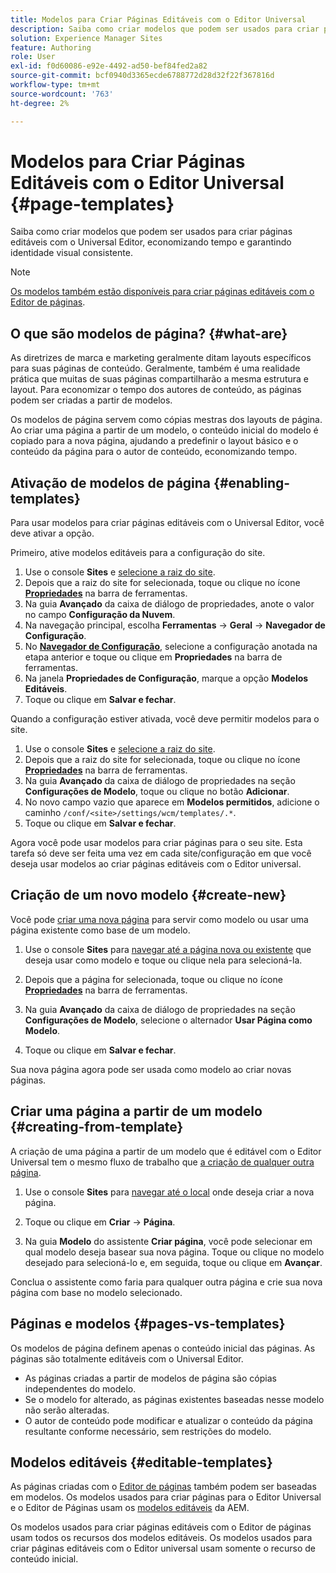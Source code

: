 ```yaml
---
title: Modelos para Criar Páginas Editáveis com o Editor Universal
description: Saiba como criar modelos que podem ser usados para criar páginas editáveis com o Universal Editor, economizando tempo e garantindo identidade visual consistente.
solution: Experience Manager Sites
feature: Authoring
role: User
exl-id: f0d60086-e92e-4492-ad50-bef84fed2a82
source-git-commit: bcf0940d3365ecde6788772d28d32f22f367816d
workflow-type: tm+mt
source-wordcount: '763'
ht-degree: 2%

---
```



# Modelos para Criar Páginas Editáveis com o Editor Universal {#page-templates}

Saiba como criar modelos que podem ser usados para criar páginas editáveis com o Universal Editor, economizando tempo e garantindo identidade visual consistente.

>[!NOTE]
>
>[Os modelos também estão disponíveis para criar páginas editáveis com o Editor de páginas](/help/sites-cloud/authoring/page-editor/templates.md).

## O que são modelos de página? {#what-are}

As diretrizes de marca e marketing geralmente ditam layouts específicos para suas páginas de conteúdo. Geralmente, também é uma realidade prática que muitas de suas páginas compartilharão a mesma estrutura e layout. Para economizar o tempo dos autores de conteúdo, as páginas podem ser criadas a partir de modelos.

Os modelos de página servem como cópias mestras dos layouts de página. Ao criar uma página a partir de um modelo, o conteúdo inicial do modelo é copiado para a nova página, ajudando a predefinir o layout básico e o conteúdo da página para o autor de conteúdo, economizando tempo.

## Ativação de modelos de página {#enabling-templates}

Para usar modelos para criar páginas editáveis com o Universal Editor, você deve ativar a opção.

Primeiro, ative modelos editáveis para a configuração do site.

1. Use o console **Sites** e [selecione a raiz do site](/help/sites-cloud/authoring/sites-console/introduction.md#selecting-resources).
1. Depois que a raiz do site for selecionada, toque ou clique no ícone [**Propriedades**](/help/sites-cloud/authoring/sites-console/page-properties.md) na barra de ferramentas.
1. Na guia **Avançado** da caixa de diálogo de propriedades, anote o valor no campo **Configuração da Nuvem**.
1. Na navegação principal, escolha **Ferramentas** -> **Geral** -> **Navegador de Configuração**.
1. No **[Navegador de Configuração](/help/implementing/developing/introduction/configurations.md)**, selecione a configuração anotada na etapa anterior e toque ou clique em **Propriedades** na barra de ferramentas.
1. Na janela **Propriedades de Configuração**, marque a opção **Modelos Editáveis**.
1. Toque ou clique em **Salvar e fechar**.

Quando a configuração estiver ativada, você deve permitir modelos para o site.

1. Use o console **Sites** e [selecione a raiz do site](/help/sites-cloud/authoring/sites-console/introduction.md#selecting-resources).
1. Depois que a raiz do site for selecionada, toque ou clique no ícone [**Propriedades**](/help/sites-cloud/authoring/sites-console/page-properties.md) na barra de ferramentas.
1. Na guia **Avançado** da caixa de diálogo de propriedades na seção **Configurações de Modelo**, toque ou clique no botão **Adicionar**.
1. No novo campo vazio que aparece em **Modelos permitidos**, adicione o caminho `/conf/<site>/settings/wcm/templates/.*`.
1. Toque ou clique em **Salvar e fechar**.

Agora você pode usar modelos para criar páginas para o seu site. Esta tarefa só deve ser feita uma vez em cada site/configuração em que você deseja usar modelos ao criar páginas editáveis com o Editor universal.

## Criação de um novo modelo {#create-new}

Você pode [criar uma nova página](/help/sites-cloud/authoring/sites-console/creating-pages.md) para servir como modelo ou usar uma página existente como base de um modelo.

1. Use o console **Sites** para [navegar até a página nova ou existente](/help/sites-cloud/authoring/sites-console/introduction.md#selecting-resources) que deseja usar como modelo e toque ou clique nela para selecioná-la.

1. Depois que a página for selecionada, toque ou clique no ícone [**Propriedades**](/help/sites-cloud/authoring/sites-console/page-properties.md) na barra de ferramentas.

1. Na guia **Avançado** da caixa de diálogo de propriedades na seção **Configurações de Modelo**, selecione o alternador **Usar Página como Modelo**.

1. Toque ou clique em **Salvar e fechar**.

Sua nova página agora pode ser usada como modelo ao criar novas páginas.

## Criar uma página a partir de um modelo {#creating-from-template}

A criação de uma página a partir de um modelo que é editável com o Editor Universal tem o mesmo fluxo de trabalho que [a criação de qualquer outra página](/help/sites-cloud/authoring/sites-console/creating-pages.md).

1. Use o console **Sites** para [navegar até o local](/help/sites-cloud/authoring/sites-console/introduction.md#selecting-resources) onde deseja criar a nova página.

1. Toque ou clique em **Criar** -> **Página**.

1. Na guia **Modelo** do assistente **Criar página**, você pode selecionar em qual modelo deseja basear sua nova página. Toque ou clique no modelo desejado para selecioná-lo e, em seguida, toque ou clique em **Avançar**.

Conclua o assistente como faria para qualquer outra página e crie sua nova página com base no modelo selecionado.

## Páginas e modelos {#pages-vs-templates}

Os modelos de página definem apenas o conteúdo inicial das páginas. As páginas são totalmente editáveis com o Universal Editor.

* As páginas criadas a partir de modelos de página são cópias independentes do modelo.
* Se o modelo for alterado, as páginas existentes baseadas nesse modelo não serão alteradas.
* O autor de conteúdo pode modificar e atualizar o conteúdo da página resultante conforme necessário, sem restrições do modelo.

## Modelos editáveis {#editable-templates}

As páginas criadas com o [Editor de páginas](/help/sites-cloud/authoring/page-editor/introduction.md) também podem ser baseadas em modelos. Os modelos usados para criar páginas para o Editor Universal e o Editor de Páginas usam os [modelos editáveis](/help/implementing/developing/components/templates.md) da AEM.

Os modelos usados para criar páginas editáveis com o Editor de páginas usam todos os recursos dos modelos editáveis. Os modelos usados para criar páginas editáveis com o Editor universal usam somente o recurso de conteúdo inicial.
